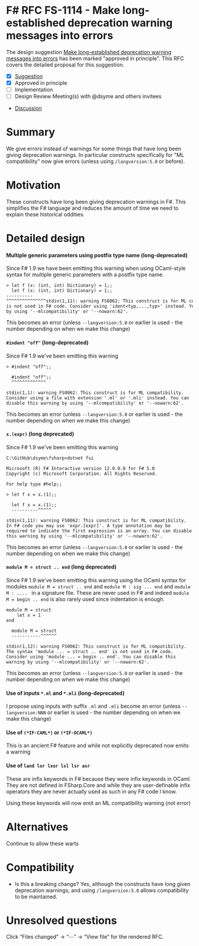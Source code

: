 # F# RFC FS-1114 - Make long-established deprecation warning messages into errors

The design suggestion [Make long-established deprecation warning messages into errors](https://github.com/fsharp/fslang-suggestions/issues/1064) has been marked "approved in principle". This RFC covers the detailed proposal for this suggestion.

- [x] [Suggestion](https://github.com/fsharp/fslang-suggestions/issues/1064)
- [x] Approved in principle
- [ ] Implementation
- [ ] Design Review Meeting(s) with @dsyme and others invitees
- [Discussion](https://github.com/fsharp/fslang-design/discussions/626)

# Summary

We give errors instead of warnings for some things that have long been giving deprecation warnings. In particular constructs specifically for "ML compatibility" now give errors (unless using `/langversion:5.0` or before).

# Motivation

These constructs have long been giving deprecation warnings in F#. This simplifies the F# language and reduces the amount of time we need to explain these historical oddities.

# Detailed design

#### Multiple generic parameters using postfix type name (long-deprecated)

Since F# 1.9 we have been emitting this warning when using OCaml-style syntax for multiple generic parameters with a postfix type name.
```
> let f (x: (int, int) Dictionary) = 1;;
  let f (x: (int, int) Dictionary) = 1;;
----------^^^^^^^^^^^^^^^stdin(1,11): warning FS0062: This construct is for ML compatibility. The syntax '(typ,...,typ) ident' is not used in F# code. Consider using 'ident<typ,...,typ>' instead. You can disable this warning by using '--mlcompatibility' or '--nowarn:62'.
```
This becomes an error (unless `--langversion:5.0` or earlier is used - the number depending on when we make this change)

#### `#indent "off"` (long-deprecated)

Since F# 1.9 we've been emitting this warning
```
> #indent "off";;

  #indent "off";;
  ^^^^^^^^^^^^^

stdin(1,1): warning FS0062: This construct is for ML compatibility. Consider using a file with extension '.ml' or '.mli' instead. You can disable this warning by using '--mlcompatibility' or '--nowarn:62'.
```
 
This becomes an error (unless `--langversion:5.0` or earlier is used - the number depending on when we make this change)


#### `x.(expr)` (long deprecated)

Since F# 1.9 we've been emitting this warning
```
C:\GitHub\dsyme\fsharp>dotnet fsi

Microsoft (R) F# Interactive version 12.0.0.0 for F# 5.0
Copyright (c) Microsoft Corporation. All Rights Reserved.

For help type #help;;

> let f x = x.(1);;

  let f x = x.(1);;
  ----------^^^^^

stdin(1,11): warning FS0062: This construct is for ML compatibility. In F# code you may use 'expr.[expr]'. A type annotation may be required to indicate the first expression is an array. You can disable this warning by using '--mlcompatibility' or '--nowarn:62'.
```


This becomes an error (unless `--langversion:5.0` or earlier is used - the number depending on when we make this change)

#### `module M = struct .. end`  (long deprecated)

Since F# 1.9 we've been emitting this warning using the OCaml syntax for modules  `module M = struct .. end` and `module M : sig ... end`  and `module M : .... ` in a signature file. These are never used in F#  and indeed `module M = begin .. end` is also rarely used since indentation is enough.
```
module M = struct 
    let x = 1
end

  module M = struct
  -----------^^^^^^

stdin(1,12): warning FS0062: This construct is for ML compatibility. The syntax 'module ... = struct .. end' is not used in F# code. Consider using 'module ... = begin .. end'. You can disable this warning by using '--mlcompatibility' or '--nowarn:62'.

```

This becomes an error (unless `--langversion:5.0` or earlier is used - the number depending on when we make this change)

#### Use of inputs `*.ml` and `*.mli` (long-deprecated)

I propose using inputs with suffix `.ml` and `.mli` become an error (unless `--langversion:NNN` or earlier is used - the number depending on when we make this change)


#### Use of `(*IF-CAML*)` or `(*IF-OCAML*)`

This  is an ancient F# feature and while not explicitly deprecated now emits a warning


#### Use of `land lor lxor lsl lsr asr`

These are infix keywords in F# because they were infix keywords in OCaml.  They are not defined in FSharp.Core and while they are user-definable infix operators they are never actually used as such in any F# code I know.

Using these keywords will now emit an ML compatibility warning (not error)

# Alternatives

Continue to allow these warts

# Compatibility

* Is this a breaking change? Yes, although the constructs have long given deprecation warnings, and using `/langversion:5.0` allows compatibility to be maintained.

# Unresolved questions

Click “Files changed” → “⋯” → “View file” for the rendered RFC.

